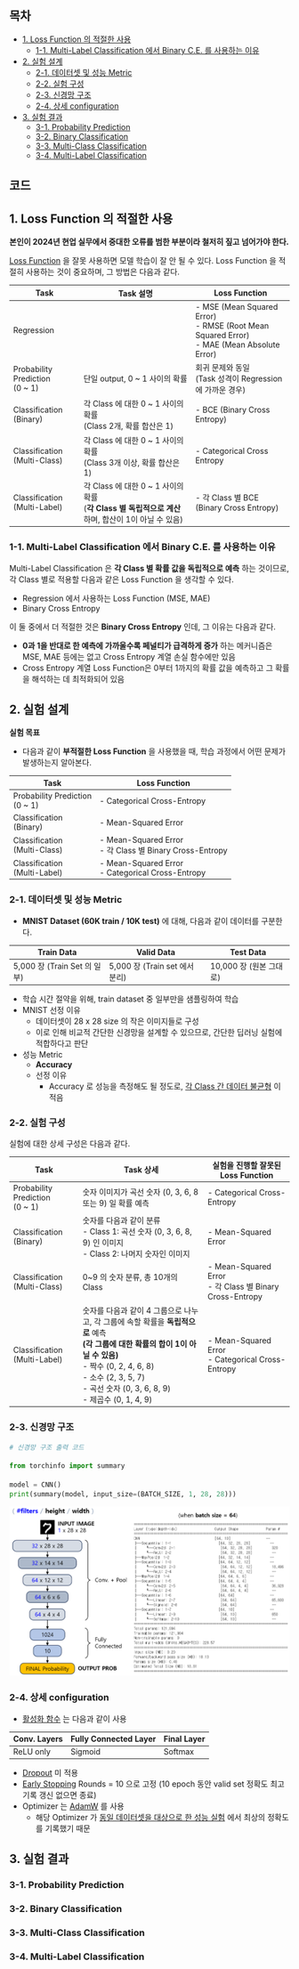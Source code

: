 ## 목차

* [1. Loss Function 의 적절한 사용](#1-loss-function-의-적절한-사용)
  * [1-1. Multi-Label Classification 에서 Binary C.E. 를 사용하는 이유](#1-1-multi-label-classification-에서-binary-ce-를-사용하는-이유) 
* [2. 실험 설계](#2-실험-설계)
  * [2-1. 데이터셋 및 성능 Metric](#2-1-데이터셋-및-성능-metric)
  * [2-2. 실험 구성](#2-2-실험-구성)
  * [2-3. 신경망 구조](#2-3-신경망-구조)
  * [2-4. 상세 configuration](#2-4-상세-configuration)
* [3. 실험 결과](#3-실험-결과)
  * [3-1. Probability Prediction](#3-1-probability-prediction)
  * [3-2. Binary Classification](#3-2-binary-classification)
  * [3-3. Multi-Class Classification](#3-3-multi-class-classification)
  * [3-4. Multi-Label Classification](#3-4-multi-label-classification)

## 코드

## 1. Loss Function 의 적절한 사용

**본인이 2024년 현업 실무에서 중대한 오류를 범한 부분이라 철저히 짚고 넘어가야 한다.**

[Loss Function](딥러닝_기초_Loss_function.md) 을 잘못 사용하면 모델 학습이 잘 안 될 수 있다. Loss Function 을 적절히 사용하는 것이 중요하며, 그 방법은 다음과 같다.

| Task                              | Task 설명                                                                  | Loss Function                                                                                 |
|-----------------------------------|--------------------------------------------------------------------------|-----------------------------------------------------------------------------------------------|
| Regression                        |                                                                          | - MSE (Mean Squared Error)<br>- RMSE (Root Mean Squared Error)<br>- MAE (Mean Absolute Error) |
| Probability Prediction<br>(0 ~ 1) | 단일 output, 0 ~ 1 사이의 확률                                                  | 회귀 문제와 동일<br>(Task 성격이 Regression 에 가까운 경우)                                                   |
| Classification<br>(Binary)        | 각 Class 에 대한 0 ~ 1 사이의 확률<br>(Class 2개, 확률 합산은 1)                        | - BCE (Binary Cross Entropy)                                                                  |
| Classification<br>(Multi-Class)   | 각 Class 에 대한 0 ~ 1 사이의 확률<br>(Class 3개 이상, 확률 합산은 1)                     | - Categorical Cross Entropy                                                                   |
| Classification<br>(Multi-Label)   | 각 Class 에 대한 0 ~ 1 사이의 확률<br>(**각 Class 별 독립적으로 계산** 하며, 합산이 1이 아닐 수 있음) | - 각 Class 별 BCE (Binary Cross Entropy)                                                        |

### 1-1. Multi-Label Classification 에서 Binary C.E. 를 사용하는 이유

Multi-Label Classification 은 **각 Class 별 확률 값을 독립적으로 예측** 하는 것이므로, 각 Class 별로 적용할 다음과 같은 Loss Function 을 생각할 수 있다.

* Regression 에서 사용하는 Loss Function (MSE, MAE)
* Binary Cross Entropy

이 둘 중에서 더 적절한 것은 **Binary Cross Entropy** 인데, 그 이유는 다음과 같다.

* **0과 1을 반대로 한 예측에 가까울수록 페널티가 급격하게 증가** 하는 메커니즘은 MSE, MAE 등에는 없고 Cross Entropy 계열 손실 함수에만 있음
* Cross Entropy 계열 Loss Function은 0부터 1까지의 확률 값을 예측하고 그 확률을 해석하는 데 최적화되어 있음

## 2. 실험 설계

**실험 목표**

* 다음과 같이 **부적절한 Loss Function** 을 사용했을 때, 학습 과정에서 어떤 문제가 발생하는지 알아본다.

| Task                              | Loss Function                                             |
|-----------------------------------|-----------------------------------------------------------|
| Probability Prediction<br>(0 ~ 1) | - Categorical Cross-Entropy                               |
| Classification<br>(Binary)        | - Mean-Squared Error                                      |
| Classification<br>(Multi-Class)   | - Mean-Squared Error<br> - 각 Class 별 Binary Cross-Entropy |
| Classification<br>(Multi-Label)   | - Mean-Squared Error<br> - Categorical Cross-Entropy      |

### 2-1. 데이터셋 및 성능 Metric

* **MNIST Dataset (60K train / 10K test)** 에 대해, 다음과 같이 데이터를 구분한다.

| Train Data               | Valid Data                | Test Data         |
|--------------------------|---------------------------|-------------------|
| 5,000 장 (Train Set 의 일부) | 5,000 장 (Train set 에서 분리) | 10,000 장 (원본 그대로) |

* 학습 시간 절약을 위해, train dataset 중 일부만을 샘플링하여 학습
* MNIST 선정 이유
  * 데이터셋이 28 x 28 size 의 작은 이미지들로 구성
  * 이로 인해 비교적 간단한 신경망을 설계할 수 있으므로, 간단한 딥러닝 실험에 적합하다고 판단
* 성능 Metric
  * **Accuracy**
  * 선정 이유
    * Accuracy 로 성능을 측정해도 될 정도로, [각 Class 간 데이터 불균형](../Data%20Science%20Basics/데이터_사이언스_기초_데이터_불균형.md) 이 적음 

### 2-2. 실험 구성

실험에 대한 상세 구성은 다음과 같다.

| Task                              | Task 상세                                                                                                                                                  | 실험을 진행할 잘못된 Loss Function                                 |
|-----------------------------------|----------------------------------------------------------------------------------------------------------------------------------------------------------|-----------------------------------------------------------|
| Probability Prediction<br>(0 ~ 1) | 숫자 이미지가 곡선 숫자 (0, 3, 6, 8 또는 9) 일 확률 예측                                                                                                                  | - Categorical Cross-Entropy                               |
| Classification<br>(Binary)        | 숫자를 다음과 같이 분류<br>- Class 1: 곡선 숫자 (0, 3, 6, 8, 9) 인 이미지<br>- Class 2: 나머지 숫자인 이미지                                                                        | - Mean-Squared Error                                      |
| Classification<br>(Multi-Class)   | 0~9 의 숫자 분류, 총 10개의 Class                                                                                                                                | - Mean-Squared Error<br> - 각 Class 별 Binary Cross-Entropy |
| Classification<br>(Multi-Label)   | 숫자를 다음과 같이 4 그룹으로 나누고, 각 그룹에 속할 확률을 **독립적으로** 예측 **<br>(각 그룹에 대한 확률의 합이 1이 아닐 수 있음)**<br>- 짝수 (0, 2, 4, 6, 8)<br>- 소수 (2, 3, 5, 7)<br>- 곡선 숫자 (0, 3, 6, 8, 9)<br>- 제곱수 (0, 1, 4, 9) | - Mean-Squared Error<br> - Categorical Cross-Entropy      |

### 2-3. 신경망 구조

```python
# 신경망 구조 출력 코드

from torchinfo import summary

model = CNN()
print(summary(model, input_size=(BATCH_SIZE, 1, 28, 28)))
```

![image](images/Common_NN_Vision.PNG)

### 2-4. 상세 configuration

* [활성화 함수](딥러닝_기초_활성화_함수.md) 는 다음과 같이 사용

| Conv. Layers | Fully Connected Layer | Final Layer |
|--------------|-----------------------|-------------|
| ReLU only    | Sigmoid               | Softmax     |

* [Dropout](딥러닝_기초_Overfitting_Dropout.md#3-dropout) 미 적용
* [Early Stopping](딥러닝_기초_Early_Stopping.md) Rounds = 10 으로 고정 (10 epoch 동안 valid set 정확도 최고 기록 갱신 없으면 종료)
* Optimizer 는 [AdamW](딥러닝_기초_Optimizer.md#2-3-adamw) 를 사용
  * 해당 Optimizer 가 [동일 데이터셋을 대상으로 한 성능 실험](딥러닝_기초_Optimizer.md#3-탐구-어떤-optimizer-가-적절할까) 에서 최상의 정확도를 기록했기 때문

## 3. 실험 결과

### 3-1. Probability Prediction

### 3-2. Binary Classification

### 3-3. Multi-Class Classification

### 3-4. Multi-Label Classification